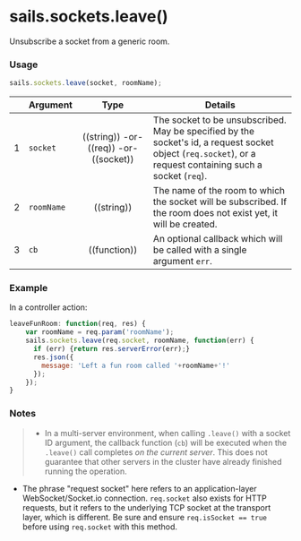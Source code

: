 # sails.sockets.leave()

Unsubscribe a socket from a generic room.

### Usage

```js
sails.sockets.leave(socket, roomName);
```


|   | Argument   | Type        | Details |
|---|------------|:-----------:|---------|
| 1 | `socket`   | ((string)) -or- ((req)) -or- ((socket)) | The socket to be unsubscribed.  May be specified by the socket's id, a request socket object (`req.socket`), or a request containing such a socket (`req`).
| 2 | `roomName` | ((string))  | The name of the room to which the socket will be subscribed.  If the room does not exist yet, it will be created.
| 3 | `cb`       | ((function))| An optional callback which will be called with a single argument `err`.

### Example

In a controller action:

```javascript
leaveFunRoom: function(req, res) {
    var roomName = req.param('roomName');
    sails.sockets.leave(req.socket, roomName, function(err) {
      if (err) {return res.serverError(err);}
      res.json({
        message: 'Left a fun room called '+roomName+'!'
      });
    });
}
```

### Notes
> + In a multi-server environment, when calling `.leave()` with a socket ID argument, the callback function (`cb`) will be executed when the `.leave()` call completes _on the current server_.  This does not guarantee that other servers in the cluster have already finished running the operation.
+ The phrase "request socket" here refers to an application-layer WebSocket/Socket.io connection.  `req.socket` also exists for HTTP requests, but it refers to the underlying TCP socket at the transport layer, which is different.  Be sure and ensure `req.isSocket == true` before using `req.socket` with this method.




<docmeta name="displayName" value="sails.sockets.leave()">

